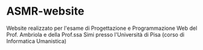 # ASMR-website

Website realizzato per l'esame di Progettazione e Programmazione Web del Prof. Ambriola e della Prof.ssa Simi presso l'Università di Pisa (corso di Informatica Umanistica)
